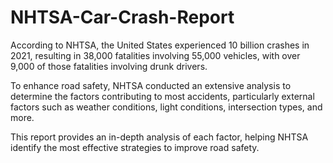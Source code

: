# NHTSA-Car-Crash-Report
According to NHTSA, the United States experienced 10 billion crashes in 2021, resulting in 38,000 fatalities involving 55,000 vehicles, with over 9,000 of those fatalities involving drunk drivers.

To enhance road safety, NHTSA conducted an extensive analysis to determine the factors contributing to most accidents, particularly external factors such as weather conditions, light conditions, intersection types, and more.

This report provides an in-depth analysis of each factor, helping NHTSA identify the most effective strategies to improve road safety.
